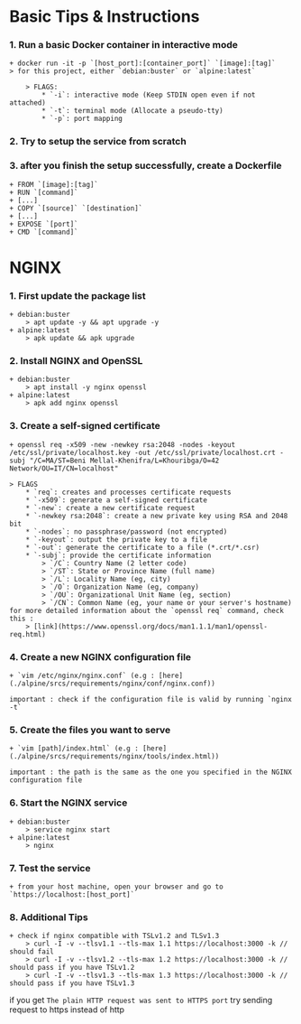 # Basic Tips & Instructions

### 1. Run a basic Docker container in interactive mode

	+ docker run -it -p `[host_port]:[container_port]` `[image]:[tag]`
	> for this project, either `debian:buster` or `alpine:latest`

		> FLAGS:
			* `-i`: interactive mode (Keep STDIN open even if not attached)
			* `-t`: terminal mode (Allocate a pseudo-tty)
			* `-p`: port mapping

### 2. Try to setup the service from scratch

### 3. after you finish the setup successfully, create a Dockerfile

	+ FROM `[image]:[tag]`
	+ RUN `[command]`
	+ [...]
	+ COPY `[source]` `[destination]`
	+ [...]
	+ EXPOSE `[port]`
	+ CMD `[command]`


# NGINX

### 1. First update the package list

	+ debian:buster
		> apt update -y && apt upgrade -y
	+ alpine:latest
		> apk update && apk upgrade

### 2. Install NGINX and OpenSSL

	+ debian:buster
		> apt install -y nginx openssl
	+ alpine:latest
		> apk add nginx openssl

### 3. Create a self-signed certificate

	+ openssl req -x509 -new -newkey rsa:2048 -nodes -keyout /etc/ssl/private/localhost.key -out /etc/ssl/private/localhost.crt -subj "/C=MA/ST=Beni Mellal-Khenifra/L=Khouribga/O=42 Network/OU=IT/CN=localhost"

	> FLAGS
		* `req`: creates and processes certificate requests
		* `-x509`: generate a self-signed certificate
		* `-new`: create a new certificate request
		* `-newkey rsa:2048`: create a new private key using RSA and 2048 bit
		* `-nodes`: no passphrase/password (not encrypted)
		* `-keyout`: output the private key to a file
		* `-out`: generate the certificate to a file (*.crt/*.csr)
		* `-subj`: provide the certificate information
			> `/C`: Country Name (2 letter code)
			> `/ST`: State or Province Name (full name)
			> `/L`: Locality Name (eg, city)
			> `/O`: Organization Name (eg, company)
			> `/OU`: Organizational Unit Name (eg, section)
			> `/CN`: Common Name (eg, your name or your server's hostname)
	for more detailed information about the `openssl req` command, check this :
		> [link](https://www.openssl.org/docs/man1.1.1/man1/openssl-req.html)

### 4. Create a new NGINX configuration file

	+ `vim /etc/nginx/nginx.conf` (e.g : [here](./alpine/srcs/requirements/nginx/conf/nginx.conf))

	important : check if the configuration file is valid by running `nginx -t`

### 5. Create the files you want to serve

	+ `vim [path]/index.html` (e.g : [here](./alpine/srcs/requirements/nginx/tools/index.html))

	important : the path is the same as the one you specified in the NGINX configuration file

### 6. Start the NGINX service

	+ debian:buster
		> service nginx start
	+ alpine:latest
		> nginx

### 7. Test the service

	+ from your host machine, open your browser and go to `https://localhost:[host_port]`

### 8. Additional Tips

	+ check if nginx compatible with TSLv1.2 and TLSv1.3
		> curl -I -v --tlsv1.1 --tls-max 1.1 https://localhost:3000 -k // should fail
		> curl -I -v --tlsv1.2 --tls-max 1.2 https://localhost:3000 -k // should pass if you have TSLv1.2
		> curl -I -v --tlsv1.3 --tls-max 1.3 https://localhost:3000 -k // should pass if you have TSLv1.3


if you get `The plain HTTP request was sent to HTTPS port`
	try sending request to https instead of http
